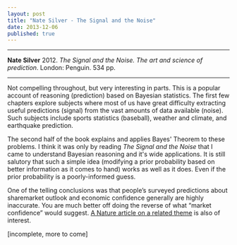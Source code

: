 ```yaml
---
layout: post
title: "Nate Silver - The Signal and the Noise"
date: 2013-12-06
published: true
---
```



***
<b>Nate Silver</b> 2012. _The Signal and the Noise. The art and science of prediction_. London: Penguin. 534 pp.

***


Not compelling throughout, but very interesting in parts.  This is a popular account of reasoning (prediction) based on Bayesian statistics.  The first few chapters explore subjects where most of us have great difficulty extracting useful predictions (signal) from the vast amounts of data available (noise).  Such subjects include sports statistics (baseball), weather and climate, and earthquake prediction.

The second half of the book explains and applies Bayes' Theorem to these problems.   I think it was only by reading _The Signal and the Noise_ that I came to understand Bayesian reasoning and it's wide applications.  It is still salutory that such a simple idea (modifying a prior probability based on better information as it comes to hand) works as well as it does.  Even if the prior probability is a poorly-informed guess. 

One of the telling conclusions was that people’s surveyed predictions about sharemarket outlook and economic confidence generally are highly inaccurate.  You are much better off doing the reverse of what “market confidence” would suggest.  [A Nature article on a related  theme](http://www.nature.com/srep/2013/130425/srep01684/full/srep01684.html)  is also of interest.
 
[incomplete, more to come]
 

